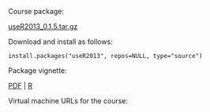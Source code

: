 
Course package:

[useR2013_0.1.5.tar.gz](useR2013_0.1.5.tar.gz)

Download and install as follows:

    install.packages("useR2013", repos=NULL, type="source")

Package vignette:

[PDF](Bioconductor-tutorial.pdf) | [R](Bioconductor-tutorial.R)

Virtual machine URLs for the course:

